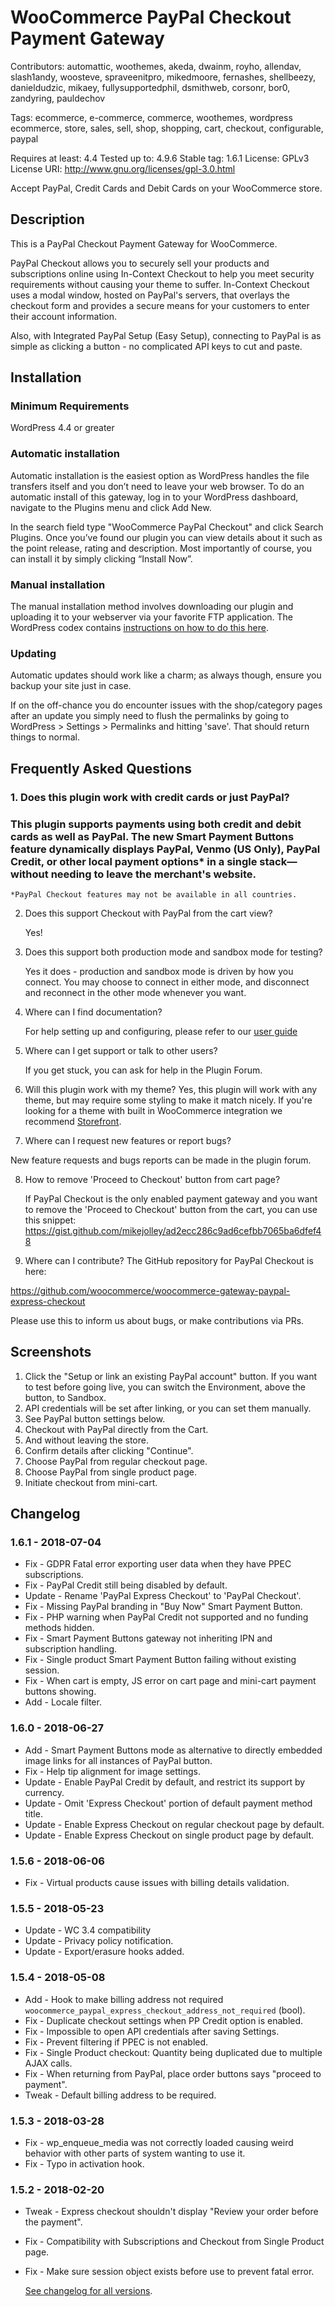 # WooCommerce PayPal Checkout Payment Gateway
Contributors: automattic, woothemes, akeda, dwainm, royho, allendav, slash1andy, woosteve, spraveenitpro, mikedmoore, fernashes, shellbeezy, danieldudzic, mikaey, fullysupportedphil, dsmithweb, corsonr, bor0, zandyring, pauldechov

Tags: ecommerce, e-commerce, commerce, woothemes, wordpress ecommerce, store, sales, sell, shop, shopping, cart, checkout, configurable, paypal

Requires at least: 4.4
Tested up to: 4.9.6
Stable tag: 1.6.1
License: GPLv3
License URI: http://www.gnu.org/licenses/gpl-3.0.html

Accept PayPal, Credit Cards and Debit Cards on your WooCommerce store.

## Description

This is a PayPal Checkout Payment Gateway for WooCommerce.

PayPal Checkout allows you to securely sell your products and subscriptions online using In-Context Checkout to help you meet security requirements without causing your theme to suffer.  In-Context Checkout uses a modal window, hosted on PayPal's servers, that overlays the checkout form and provides a secure means for your customers to enter their account information.

Also, with Integrated PayPal Setup (Easy Setup), connecting to PayPal is as simple as clicking a button - no complicated API keys to cut and paste.

## Installation

### Minimum Requirements
  WordPress 4.4 or greater

### Automatic installation

Automatic installation is the easiest option as WordPress handles the file transfers itself and you don’t need to leave your web browser. To do an automatic install of this gateway, log in to your WordPress dashboard, navigate to the Plugins menu and click Add New.

In the search field type "WooCommerce PayPal Checkout" and click Search Plugins. Once you’ve found our plugin you can view details about it such as the point release, rating and description. Most importantly of course, you can install it by simply clicking “Install Now”.

### Manual installation

The manual installation method involves downloading our plugin and uploading it to your webserver via your favorite FTP application. The
WordPress codex contains [instructions on how to do this here](http://codex.wordpress.org/Managing_Plugins#Manual_Plugin_Installation).

### Updating 

Automatic updates should work like a charm; as always though, ensure you backup your site just in case.

If on the off-chance you do encounter issues with the shop/category pages after an update you simply need to flush the permalinks by going to WordPress > Settings > Permalinks and hitting 'save'. That should return things to normal.

## Frequently Asked Questions

  ### 1. Does this plugin work with credit cards or just PayPal?
   ### This plugin supports payments using both credit and debit cards as well as PayPal. The new Smart Payment Buttons feature dynamically    displays PayPal, Venmo (US Only), PayPal Credit, or other local payment options* in a single stack—without needing to leave the merchant's website.

    *PayPal Checkout features may not be available in all countries.

2. Does this support Checkout with PayPal from the cart view?
    
    Yes!

3. Does this support both production mode and sandbox mode for testing? 
  
    Yes it does - production and sandbox mode is driven by how you connect.  You may choose to connect in either mode, and disconnect and reconnect in the other mode whenever you want.

4. Where can I find documentation? 

   For help setting up and configuring, please refer to our [user guide](https://docs.woocommerce.com/document/paypal-express-checkout/)

5. Where can I get support or talk to other users? 

   If you get stuck, you can ask for help in the Plugin Forum.

6. Will this plugin work with my theme?
    Yes, this plugin will work with any theme, but may require some styling to make it match nicely. If you're looking for a theme with built in WooCommerce integration we recommend [Storefront](http://www.woothemes.com/storefront/).

7. Where can I request new features or report bugs? 

  New feature requests and bugs reports can be made in the plugin forum.

8. How to remove 'Proceed to Checkout' button from cart page? 

   If PayPal Checkout is the only enabled payment gateway and you want to remove the 'Proceed to Checkout' button from the cart, you can use this snippet:
   https://gist.github.com/mikejolley/ad2ecc286c9ad6cefbb7065ba6dfef48

9. Where can I contribute? 
  The GitHub repository for PayPal Checkout is here:

  https://github.com/woocommerce/woocommerce-gateway-paypal-express-checkout

  Please use this to inform us about bugs, or make contributions via PRs.

## Screenshots

1. Click the "Setup or link an existing PayPal account" button. If you want to test before going live, you can switch the Environment, above the button, to Sandbox.
2. API credentials will be set after linking, or you can set them manually.
3. See PayPal button settings below.
4. Checkout with PayPal directly from the Cart.
5. And without leaving the store.
6. Confirm details after clicking "Continue".
7. Choose PayPal from regular checkout page.
8. Choose PayPal from single product page.
9. Initiate checkout from mini-cart.

## Changelog

### 1.6.1 - 2018-07-04
* Fix - GDPR Fatal error exporting user data when they have PPEC subscriptions.
* Fix - PayPal Credit still being disabled by default.
* Update - Rename 'PayPal Express Checkout' to 'PayPal Checkout'.
* Fix - Missing PayPal branding in "Buy Now" Smart Payment Button.
* Fix - PHP warning when PayPal Credit not supported and no funding methods hidden.
* Fix - Smart Payment Buttons gateway not inheriting IPN and subscription handling.
* Fix - Single product Smart Payment Button failing without existing session.
* Fix - When cart is empty, JS error on cart page and mini-cart payment buttons showing.
* Add - Locale filter.

### 1.6.0 - 2018-06-27 
* Add - Smart Payment Buttons mode as alternative to directly embedded image links for all instances of PayPal button.
* Fix - Help tip alignment for image settings.
* Update - Enable PayPal Credit by default, and restrict its support by currency.
* Update - Omit 'Express Checkout' portion of default payment method title.
* Update - Enable Express Checkout on regular checkout page by default.
* Update - Enable Express Checkout on single product page by default.

### 1.5.6 - 2018-06-06 
* Fix    - Virtual products cause issues with billing details validation.

### 1.5.5 - 2018-05-23 
* Update - WC 3.4 compatibility
* Update - Privacy policy notification.
* Update - Export/erasure hooks added.

### 1.5.4 - 2018-05-08 
* Add - Hook to make billing address not required `woocommerce_paypal_express_checkout_address_not_required` (bool).
* Fix - Duplicate checkout settings when PP Credit option is enabled.
* Fix - Impossible to open API credentials after saving Settings.
* Fix - Prevent filtering if PPEC is not enabled.
* Fix - Single Product checkout: Quantity being duplicated due to multiple AJAX calls.
* Fix - When returning from PayPal, place order buttons says "proceed to payment".
* Tweak - Default billing address to be required.

### 1.5.3 - 2018-03-28 
* Fix - wp_enqueue_media was not correctly loaded causing weird behavior with other parts of system wanting to use it.
* Fix - Typo in activation hook.

### 1.5.2 - 2018-02-20 
* Tweak - Express checkout shouldn't display "Review your order before the payment".
* Fix - Compatibility with Subscriptions and Checkout from Single Product page.
* Fix - Make sure session object exists before use to prevent fatal error.

    [See changelog for all versions](https://raw.githubusercontent.com/woocommerce/woocommerce-gateway-paypal-express-checkout/master/changelog.txt).
